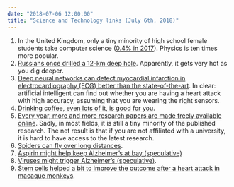 ```yaml
---
date: "2018-07-06 12:00:00"
title: "Science and Technology links (July 6th, 2018)"
---
```




1. In the United Kingdom, only a tiny minority of high school female students take computer science ([0.4% in 2017](https://assets.publishing.service.gov.uk/government/uploads/system/uploads/attachment_data/file/676389/SFR03_2018_Main_text.pdf)). Physics is ten times more popular.
1. [Russians once drilled a 12-km deep hole](https://www.smithsonianmag.com/smithsonian-institution/ask-smithsonian-whats-deepest-hole-ever-dug-180954349/). Apparently, it gets very hot as you dig deeper.
1. [Deep neural networks can detect myocardial infarction in electrocardiography (ECG) better than the state-of-the-art](https://arxiv.org/pdf/1806.07385.pdf). In clear: artificial intelligent can find out whether you are having a heart attack with high accuracy, assuming that you are wearing the right sensors. 
1. [Drinking coffee, even lots of it, is good for you](https://jamanetwork.com/journals/jamainternalmedicine/article-abstract/2686145).
1. [Every year, more and more research papers are made freely available online](https://poeticeconomics.blogspot.com/2018/07/dramatic-growth-of-open-access-june-2018.html). Sadly, in most fields, it is still a tiny minority of the published research. The net result is that if you are not affiliated with a university, it is hard to have access to the latest research. 
1. [Spiders can fly over long distances](http://journals.plos.org/plosbiology/article?id=10.1371/journal.pbio.2004405).
1. [Aspirin might help keep Alzheimer&rsquo;s at bay (speculative)](http://www.jneurosci.org/content/early/2018/07/02/JNEUROSCI.0054-18.2018)
1. [Viruses might trigger Alzheimer&rsquo;s (speculative)](https://www.cell.com/neuron/fulltext/S0896-6273(18)30421-5?_returnURL=https%3A%2F%2Flinkinghub.elsevier.com%2Fretrieve%2Fpii%2FS0896627318304215%3Fshowall%3Dtrue).
1. [Stem cells helped a bit to improve the outcome after a heart attack in macaque monkeys](https://www.nature.com/articles/nbt.4162).


